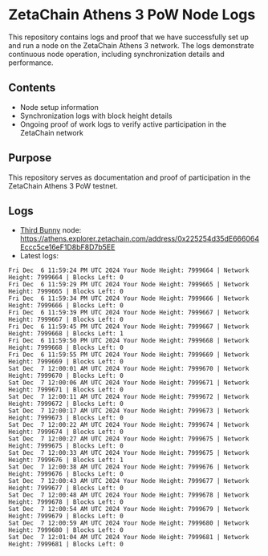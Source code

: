 # ZetaChain Athens 3 PoW Node Logs
This repository contains logs and proof that we have successfully set up and run a node on the ZetaChain Athens 3 network. The logs demonstrate continuous node operation, including synchronization details and performance.

## Contents
- Node setup information
- Synchronization logs with block height details
- Ongoing proof of work logs to verify active participation in the ZetaChain network

## Purpose
This repository serves as documentation and proof of participation in the ZetaChain Athens 3 PoW testnet.

## Logs

- [Third Bunny](https://thirdbunny.xyz/) node: https://athens.explorer.zetachain.com/address/0x225254d35dE666064Eccc5ce16eF1D8bF8D7b5EE
- Latest logs:
```
Fri Dec  6 11:59:24 PM UTC 2024 Your Node Height: 7999664 | Network Height: 7999664 | Blocks Left: 0
Fri Dec  6 11:59:29 PM UTC 2024 Your Node Height: 7999665 | Network Height: 7999665 | Blocks Left: 0
Fri Dec  6 11:59:34 PM UTC 2024 Your Node Height: 7999666 | Network Height: 7999666 | Blocks Left: 0
Fri Dec  6 11:59:39 PM UTC 2024 Your Node Height: 7999667 | Network Height: 7999667 | Blocks Left: 0
Fri Dec  6 11:59:45 PM UTC 2024 Your Node Height: 7999667 | Network Height: 7999668 | Blocks Left: 1
Fri Dec  6 11:59:50 PM UTC 2024 Your Node Height: 7999668 | Network Height: 7999668 | Blocks Left: 0
Fri Dec  6 11:59:55 PM UTC 2024 Your Node Height: 7999669 | Network Height: 7999669 | Blocks Left: 0
Sat Dec  7 12:00:01 AM UTC 2024 Your Node Height: 7999670 | Network Height: 7999670 | Blocks Left: 0
Sat Dec  7 12:00:06 AM UTC 2024 Your Node Height: 7999671 | Network Height: 7999671 | Blocks Left: 0
Sat Dec  7 12:00:11 AM UTC 2024 Your Node Height: 7999672 | Network Height: 7999672 | Blocks Left: 0
Sat Dec  7 12:00:17 AM UTC 2024 Your Node Height: 7999673 | Network Height: 7999673 | Blocks Left: 0
Sat Dec  7 12:00:22 AM UTC 2024 Your Node Height: 7999674 | Network Height: 7999674 | Blocks Left: 0
Sat Dec  7 12:00:27 AM UTC 2024 Your Node Height: 7999675 | Network Height: 7999675 | Blocks Left: 0
Sat Dec  7 12:00:33 AM UTC 2024 Your Node Height: 7999675 | Network Height: 7999676 | Blocks Left: 1
Sat Dec  7 12:00:38 AM UTC 2024 Your Node Height: 7999676 | Network Height: 7999676 | Blocks Left: 0
Sat Dec  7 12:00:43 AM UTC 2024 Your Node Height: 7999677 | Network Height: 7999677 | Blocks Left: 0
Sat Dec  7 12:00:48 AM UTC 2024 Your Node Height: 7999678 | Network Height: 7999678 | Blocks Left: 0
Sat Dec  7 12:00:54 AM UTC 2024 Your Node Height: 7999679 | Network Height: 7999679 | Blocks Left: 0
Sat Dec  7 12:00:59 AM UTC 2024 Your Node Height: 7999680 | Network Height: 7999680 | Blocks Left: 0
Sat Dec  7 12:01:04 AM UTC 2024 Your Node Height: 7999681 | Network Height: 7999681 | Blocks Left: 0
```
